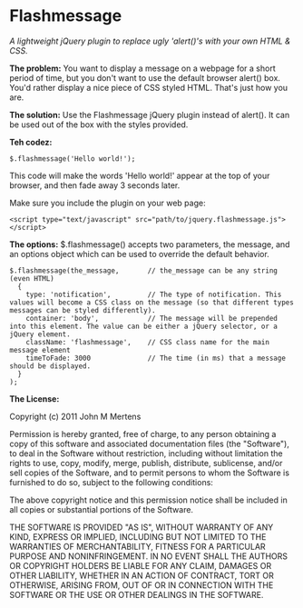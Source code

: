 # Flashmessage
_A lightweight jQuery plugin to replace ugly 'alert()'s with your own HTML & CSS._

**The problem:**  You want to display a message on a webpage for a short period of time, but you don't want to use the default browser alert() box. You'd rather display a nice piece of CSS styled HTML. That's just how you are.

**The solution:** Use the Flashmessage jQuery plugin instead of alert(). It can be used out of the box with the styles provided.

**Teh codez:**

    $.flashmessage('Hello world!');
This code will make the words 'Hello world!' appear at the top of your browser, and then fade away 3 seconds later.

Make sure you include the plugin on your web page:

    <script type="text/javascript" src="path/to/jquery.flashmessage.js"></script>

**The options:** $.flashmessage() accepts two parameters, the message, and an options object which can be used to override the default behavior.

    $.flashmessage(the_message,       // the_message can be any string (even HTML)
      {
        type: 'notification',         // The type of notification. This values will become a CSS class on the message (so that different types messages can be styled differently).
        container: 'body',            // The message will be prepended into this element. The value can be either a jQuery selector, or a jQuery element.
        className: 'flashmessage',    // CSS class name for the main message element
        timeToFade: 3000              // The time (in ms) that a message should be displayed.
      }
    );

**The License:**

Copyright (c) 2011 John M Mertens

Permission is hereby granted, free of charge, to any person obtaining a copy of this software and associated documentation files (the "Software"), to deal in the Software without restriction, including without limitation the rights to use, copy, modify, merge, publish, distribute, sublicense, and/or sell copies of the Software, and to permit persons to whom the Software is furnished to do so, subject to the following conditions:

The above copyright notice and this permission notice shall be included in all copies or substantial portions of the Software.

THE SOFTWARE IS PROVIDED "AS IS", WITHOUT WARRANTY OF ANY KIND, EXPRESS OR IMPLIED, INCLUDING BUT NOT LIMITED TO THE WARRANTIES OF MERCHANTABILITY, FITNESS FOR A PARTICULAR PURPOSE AND NONINFRINGEMENT. IN NO EVENT SHALL THE AUTHORS OR COPYRIGHT HOLDERS BE LIABLE FOR ANY CLAIM, DAMAGES OR OTHER LIABILITY, WHETHER IN AN ACTION OF CONTRACT, TORT OR OTHERWISE, ARISING FROM, OUT OF OR IN CONNECTION WITH THE SOFTWARE OR THE USE OR OTHER DEALINGS IN THE SOFTWARE.